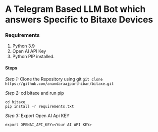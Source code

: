 # A Telegram Based LLM Bot which answers Specific to Bitaxe Devices 

### Requirements

1. Python 3.9
2. Open AI API Key
3. Python PIP installed.

#### Steps ####
_Step 1:_ Clone the Repository using git
`git clone https://github.com/anandaraajparthiban/bitaxe.git`

_Step 2:_ cd bitaxe and run pip

```
cd bitaxe
pip install -r requirements.txt
```

_Step 3:_ Export Open AI Api KEY

`export OPENAI_API_KEY=<Your AI API KEY>`
